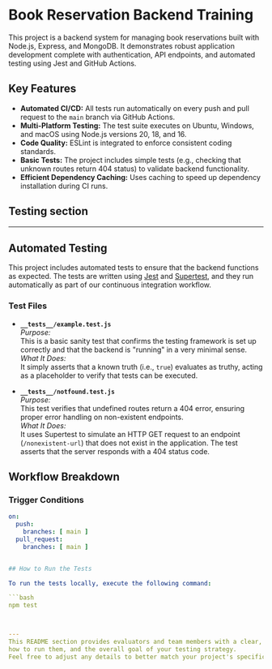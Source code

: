 # Book Reservation Backend Training

This project is a backend system for managing book reservations built with Node.js, Express, and MongoDB. It demonstrates robust application development complete with authentication, API endpoints, and automated testing using Jest and GitHub Actions.

## Key Features

- **Automated CI/CD:** All tests run automatically on every push and pull request to the `main` branch via GitHub Actions.
- **Multi-Platform Testing:** The test suite executes on Ubuntu, Windows, and macOS using Node.js versions 20, 18, and 16.
- **Code Quality:** ESLint is integrated to enforce consistent coding standards.
- **Basic Tests:** The project includes simple tests (e.g., checking that unknown routes return 404 status) to validate backend functionality.
- **Efficient Dependency Caching:** Uses caching to speed up dependency installation during CI runs.

## Testing section
---

## Automated Testing

This project includes automated tests to ensure that the backend functions as expected. The tests are written using [Jest](https://jestjs.io/) and [Supertest](https://github.com/visionmedia/supertest), and they run automatically as part of our continuous integration workflow.

### Test Files

- **`__tests__/example.test.js`**  
  *Purpose:*  
  This is a basic sanity test that confirms the testing framework is set up correctly and that the backend is "running" in a very minimal sense.  
  *What It Does:*  
  It simply asserts that a known truth (i.e., `true`) evaluates as truthy, acting as a placeholder to verify that tests can be executed.


- **`__tests__/notfound.test.js`**  
*Purpose:*  
This test verifies that undefined routes return a 404 error, ensuring proper error handling on non-existent endpoints.  
*What It Does:*  
It uses Supertest to simulate an HTTP GET request to an endpoint (`/nonexistent-url`) that does not exist in the application. The test asserts that the server responds with a 404 status code.

## Workflow Breakdown

### Trigger Conditions
```yaml
on:
  push:
    branches: [ main ]
  pull_request:
    branches: [ main ]


## How to Run the Tests

To run the tests locally, execute the following command:

```bash
npm test



---
This README section provides evaluators and team members with a clear, concise explanation of what each test file does,
how to run them, and the overall goal of your testing strategy.
Feel free to adjust any details to better match your project's specifics.
